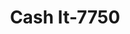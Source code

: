 ---
f_zip-code: 21001
f_state-code: MD
title: Cash It-7750
f_phone: 410-273-7100
f_city-only: Aberdeen
f_address: 8 Aberdeen Shopping Plz Aberdeen
f_location-unique-id: '7750'
slug: cash-it-7750
updated-on: '2024-05-30T13:46:58.046Z'
created-on: '2024-05-30T13:36:59.803Z'
published-on: '2024-05-30T13:54:32.469Z'
f_city-state: cms/city/aberdeen-md.md
f_company: cms/company/cash-it.md
f_state: cms/state/maryland.md
layout: '[payday-loan].html'
tags: payday-loan
---